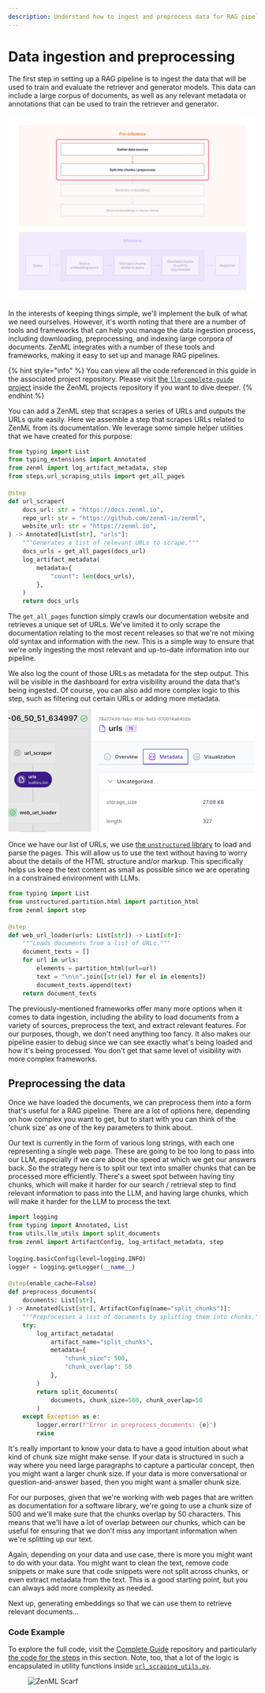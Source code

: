 ```yaml
---
description: Understand how to ingest and preprocess data for RAG pipelines with ZenML.
---
```


# Data ingestion and preprocessing

The first step in setting up a RAG pipeline is to ingest the data that will be used to train and evaluate the retriever and generator models. This data can include a large corpus of documents, as well as any relevant metadata or annotations that can be used to train the retriever and generator.

![](../../../.gitbook/assets/rag-stage-1.png)

In the interests of keeping things simple, we'll implement the bulk of what we need ourselves. However, it's worth noting that there are a number of tools and frameworks that can help you manage the data ingestion process, including downloading, preprocessing, and indexing large corpora of documents. ZenML integrates with a number of these tools and frameworks, making it easy to set up and manage RAG pipelines.

{% hint style="info" %}
You can view all the code referenced in this guide in the associated project repository. Please visit [the `llm-complete-guide` project](https://github.com/zenml-io/zenml-projects/tree/main/llm-complete-guide) inside the ZenML projects repository if you want to dive deeper.
{% endhint %}

You can add a ZenML step that scrapes a series of URLs and outputs the URLs quite easily. Here we assemble a step that scrapes URLs related to ZenML from its documentation. We leverage some simple helper utilities that we have created for this purpose:

```python
from typing import List
from typing_extensions import Annotated
from zenml import log_artifact_metadata, step
from steps.url_scraping_utils import get_all_pages

@step
def url_scraper(
    docs_url: str = "https://docs.zenml.io",
    repo_url: str = "https://github.com/zenml-io/zenml",
    website_url: str = "https://zenml.io",
) -> Annotated[List[str], "urls"]:
    """Generates a list of relevant URLs to scrape."""
    docs_urls = get_all_pages(docs_url)
    log_artifact_metadata(
        metadata={
            "count": len(docs_urls),
        },
    )
    return docs_urls
```

The `get_all_pages` function simply crawls our documentation website and retrieves a unique set of URLs. We've limited it to only scrape the documentation relating to the most recent releases so that we're not mixing old syntax and information with the new. This is a simple way to ensure that we're only ingesting the most relevant and up-to-date information into our pipeline.

We also log the count of those URLs as metadata for the step output. This will be visible in the dashboard for extra visibility around the data that's being ingested. Of course, you can also add more complex logic to this step, such as filtering out certain URLs or adding more metadata.

![Partial screenshot from the dashboard showing the metadata from the step](../../../.gitbook/assets/llm-data-ingestion-metadata.png)

Once we have our list of URLs, we use [the `unstructured` library](https://github.com/Unstructured-IO/unstructured) to load and parse the pages. This will allow us to use the text without having to worry about the details of the HTML structure and/or markup. This specifically helps us keep the text content as small as possible since we are operating in a constrained environment with LLMs.

```python
from typing import List
from unstructured.partition.html import partition_html
from zenml import step

@step
def web_url_loader(urls: List[str]) -> List[str]:
    """Loads documents from a list of URLs."""
    document_texts = []
    for url in urls:
        elements = partition_html(url=url)
        text = "\n\n".join([str(el) for el in elements])
        document_texts.append(text)
    return document_texts
```

The previously-mentioned frameworks offer many more options when it comes to data ingestion, including the ability to load documents from a variety of sources, preprocess the text, and extract relevant features. For our purposes, though, we don't need anything too fancy. It also makes our pipeline easier to debug since we can see exactly what's being loaded and how it's being processed. You don't get that same level of visibility with more complex frameworks.

## Preprocessing the data

Once we have loaded the documents, we can preprocess them into a form that's useful for a RAG pipeline. There are a lot of options here, depending on how complex you want to get, but to start with you can think of the 'chunk size' as one of the key parameters to think about.

Our text is currently in the form of various long strings, with each one representing a single web page. These are going to be too long to pass into our LLM, especially if we care about the speed at which we get our answers back. So the strategy here is to split our text into smaller chunks that can be processed more efficiently. There's a sweet spot between having tiny chunks, which will make it harder for our search / retrieval step to find relevant information to pass into the LLM, and having large chunks, which will make it harder for the LLM to process the text.

```python
import logging
from typing import Annotated, List
from utils.llm_utils import split_documents
from zenml import ArtifactConfig, log_artifact_metadata, step

logging.basicConfig(level=logging.INFO)
logger = logging.getLogger(__name__)

@step(enable_cache=False)
def preprocess_documents(
    documents: List[str],
) -> Annotated[List[str], ArtifactConfig(name="split_chunks")]:
    """Preprocesses a list of documents by splitting them into chunks."""
    try:
        log_artifact_metadata(
            artifact_name="split_chunks",
            metadata={
                "chunk_size": 500,
                "chunk_overlap": 50
            },
        )
        return split_documents(
            documents, chunk_size=500, chunk_overlap=50
        )
    except Exception as e:
        logger.error(f"Error in preprocess_documents: {e}")
        raise
```

It's really important to know your data to have a good intuition about what kind of chunk size might make sense. If your data is structured in such a way where you need large paragraphs to capture a particular concept, then you might want a larger chunk size. If your data is more conversational or question-and-answer based, then you might want a smaller chunk size.

For our purposes, given that we're working with web pages that are written as documentation for a software library, we're going to use a chunk size of 500 and we'll make sure that the chunks overlap by 50 characters. This means that we'll have a lot of overlap between our chunks, which can be useful for ensuring that we don't miss any important information when we're splitting up our text.

Again, depending on your data and use case, there is more you might want to do with your data. You might want to clean the text, remove code snippets or make sure that code snippets were not split across chunks, or even extract metadata from the text. This is a good starting point, but you can always add more complexity as needed.

Next up, generating embeddings so that we can use them to retrieve relevant documents...

### Code Example

To explore the full code, visit the [Complete Guide](https://github.com/zenml-io/zenml-projects/tree/main/llm-complete-guide) repository and particularly [the code for the steps](https://github.com/zenml-io/zenml-projects/tree/main/llm-complete-guide/steps/) in this section. Note, too, that a lot of the logic is encapsulated in utility functions inside [`url_scraping_utils.py`](https://github.com/zenml-io/zenml-projects/tree/main/llm-complete-guide/steps/url\_scraping\_utils.py).

<figure><img src="https://static.scarf.sh/a.png?x-pxid=f0b4f458-0a54-4fcd-aa95-d5ee424815bc" alt="ZenML Scarf"><figcaption></figcaption></figure>
